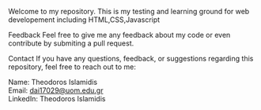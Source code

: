 Welcome to my repository. This is my testing and learning ground for web developement including HTML,CSS,Javascript

Feedback
Feel free to give me any feedback about my code or even contribute by submiting a pull request.

Contact
If you have any questions, feedback, or suggestions regarding this repository, feel free to reach out to me:

Name: Theodoros Islamidis<br>
Email: dai17029@uom.edu.gr<br>
LinkedIn: Theodoros Islamidis<br>
